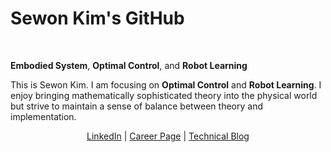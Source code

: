 # Sewon Kim's GitHub

<br>

**Embodied System**, **Optimal Control**, and **Robot Learning**

This is Sewon Kim. I am focusing on **Optimal Control** and **Robot Learning**. I enjoy bringing mathematically sophisticated theory into the physical world but strive to maintain a sense of balance between theory and implementation.

<div align="center">
  <a href="https://www.linkedin.com/in/wontothree/">LinkedIn</a> |
  <a href="https://wontothree.github.io/career/">Career Page</a> |
  <a href="https://wontothree.github.io/">Technical Blog</a>
</div>
